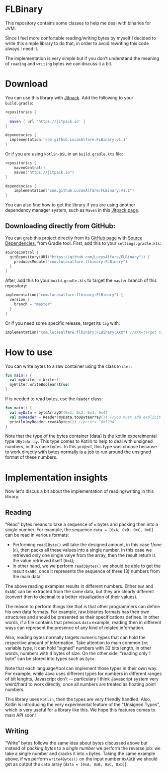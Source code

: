 # FLBinary
This repository contains some classes to help me deal with binaries for JVM.

Since I feel more confortable reading/writing bytes by myself I decided to write this simple library to do that, in order to avoid rewriting this code always I need it.

The implementation is very simple but if you don't understand the meaning of `reading` and `writing` bytes we can discuss it a bit.

# Download
You can use this library with [Jitpack](https://jitpack.io/). Add the following to your `build.gradle`:
```groovy
repositories {
  ...
  maven { url 'https://jitpack.io' }
}

dependencies {
  implementation 'com.github.LucasAlfare:FLBinary:v1.1'
}
```

Or if you are using `kotlin-DSL` in an `build.gradle.kts` file:
```kotlin
repositories {
    mavenCentral()
    maven("https://jitpack.io")
}

dependencies {
    implementation("com.github.LucasAlfare:FLBinary:v1.1")
}
```

You can also find how to get the library if you are using another dependency manager system, such as `Maven` in this [Jitpack page](https://jitpack.io/#LucasAlfare/FLBinary/v1.1).

## Downloading directly from GitHub:

You can grab this project directly from its [GitHub page](https://github.com/LucasAlfare/FLBinary) with [Source Dependencies](https://blog.gradle.org/introducing-source-dependencies), from Gradle tool. First, add this to your `settings.gradle.kts`:

```kotlin
sourceControl {
  gitRepository(URI("https://github.com/LucasAlfare/FLBinary")) {
    producesModule("com.lucasalfare.flbinary:FLBinary")
  }
}
```

After, add this to your `build.gradle.kts` to target the `master` branch of this repository:

```kotlin
implementation("com.lucasalfare.flbinary:FLBinary") {
  version {
    branch = "master"
  }
}
```

Or if you need some specific release, target its `tag` with:

```kotlin
implementation("com.lucasalfare.flbinary:FLBinary:XXX") //XXX=target tag
```

# How to use

You can write bytes to a raw container using the class `Writer`:
```kotlin
fun main() {
  val myWriter = Writer()
  myWriter.writeBoolean(true)
}
```

If is needed to read bytes, use the `Reader` class:
```kotlin
fun main() {
  val myData = byteArrayOf(0x1, 0x2, 0x3, 0x4)
  val myReader = Reader(myData.toUByteArray()) //you must add explicit annotation for this experimental feature
  println(myReader.read4Bytes()) //prints `0x1234`
}
```

Note that the type of the bytes container (data) is the kotlin expereimental type `UByteArray`. This type comes to Kotlin to help to deal with unsigned numbers, in this case bytes. In this project, this type was choose because to work directly with bytes normally is a job to run around the unsigned format of these numbers.

# Implementation insights

Now let's discus a bit about the implementation of reading/writing in this library.

## Reading

"Read" bytes means to take a sequence of `n` bytes and packing then into a single number. For example, the sequence `data = [0xA, 0xB, 0xC, 0xD]` can be read in various formats:
- Performing `read1Byte()` will take the designed amount, in this case 1/one (`n`), then packs all these values into a single number. In this case we retrieved only one single valye from the array, then the result return is the value retrieved itself (`0xA`);
- In other hand, we we perform `read3Bytes()` we should be able to get the result `0xABC`, once it represents the sequence of three (3) numbers from the main data.

The above reading examples results in different numbers. Either `0xA` and `0xABC` can be extracted from the same data, but they are clearly different (convert then to decimal to a better visualization of their values).

The reason to perform things like that is that other programmers can define his own data formats. For example, raw binaries formats has their own structures and should be presented as their specifications defines. In other words, if a file contains that previous `data` example, reading then in different ways can represent the presence of any kind of related information.

Also, reading bytes normally targets numeric types that can hold the respective amount of information. Take attention to main common `Int` variable type, it can hold "signed" numbers with 32 bits length, in other words, numbers with 4 bytes of size. On the other side, "reading only 1 byte" can be stored into types such as `Byte`.

Note that each language/tool can implement those types in their own way. For example, while Java uses different types for numbers in different ranges of bit lenghts, Javascript don't -- particulary I think Javascript system very weird/hard to work directly, once all numbers are treated as floating point numbers.

This library uses `Kotlin`, then the types are very friendly handled. Also, Kotlin is introducing the very experimental feature of the "Unsigned Types", which is very useful for a library like this. We hope this features comes to main API soon!

## Writing

"Write" bytes follows the same idea about bytes discussed above but instead of _packing bytes_ to a _single number_ we perform the reverse job: we take a single number and cracks it into `n` bytes. Taking the same example above, if we perform `write4Bytes()` on the input number `0xABCD` we should get as output the `data` array (`data = [0xA, 0xB, 0xC, 0xD]`).
